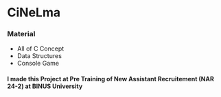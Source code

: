 # CiNeLma

### Material

- All of C Concept
- Data Structures
- Console Game

#### I made this Project at Pre Training of New Assistant Recruitement (NAR 24-2) at BINUS University
